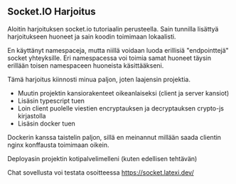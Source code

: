 ## Socket.IO Harjoitus

Aloitin harjoituksen socket.io tutoriaalin perusteella. Sain tunnilla lisättyä harjoitukseen huoneet ja sain koodin toimimaan lokaalisti.

En käyttänyt namespaceja, mutta niillä voidaan luoda erillisiä "endpointtejä" socket yhteyksille. Eri namespacessa voi toimia samat huoneet täysin erillään toisen namespaceen huoneista käsittääkseni.

Tämä harjoitus kiinnosti minua paljon, joten laajensin projektia.

- Muutin projektin kansiorakenteet oikeanlaiseksi (client ja server kansiot)
- Lisäsin typescript tuen
- Loin client puolelle viestien encryptauksen ja decryptauksen crypto-js kirjastolla
- Lisäsin docker tuen

Dockerin kanssa taistelin paljon, sillä en meinannut millään saada clientin nginx konffausta toimimaan oikein.

Deployasin projektin kotipalvelimelleni (kuten edellisen tehtävän)

Chat sovellusta voi testata osoitteessa https://socket.latexi.dev/
